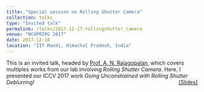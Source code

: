```yaml
---
title: "Special session on Rolling Shutter Camera" 
collection: talks
type: "Invited talk"
permalink: /talks/2017-12-17-rollingshutter_camera
venue: "NCVPRIPG 2017"
date: 2017-12-18
location: "IIT Mandi, Himachal Pradesh, India"
---
```

<p style="text-align:left;">
   This is an invited talk, headed by <a href="http://www.ee.iitm.ac.in/~raju/">Prof. A. N. Rajagopalan</a>, which covers multiples works from our lab involving <i>Rolling Shutter Camera</i>. Here, I presented our ICCV 2017 work <i>Going Unconstrained with Rolling Shutter Deblurring! </i>  
    <span style="float:right;">
          <a href="https://drive.google.com/open?id=1y7Eb3jBU756K3mi84gv0DDREvQYGLDs8">&#91;Slides&#93;</a>  
    </span>
</p>

           
    
